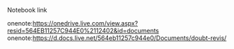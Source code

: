 Notebook link

onenote:https://onedrive.live.com/view.aspx?resid=564EB11257C944E0%2112402&id=documents
onenote:https://d.docs.live.net/564eb11257c944e0/Documents/doubt-revis/